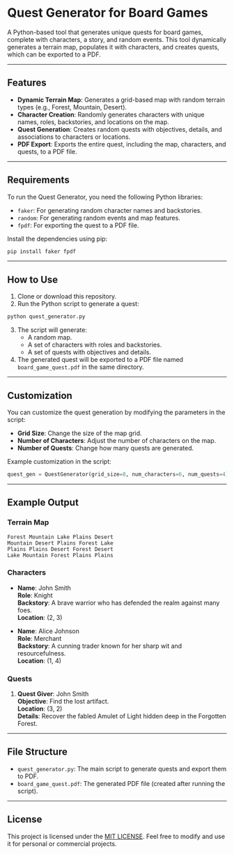 # Quest Generator for Board Games

A Python-based tool that generates unique quests for board games, complete with characters, a story, and random events. This tool dynamically generates a terrain map, populates it with characters, and creates quests, which can be exported to a PDF.

---

## Features

- **Dynamic Terrain Map**: Generates a grid-based map with random terrain types (e.g., Forest, Mountain, Desert).
- **Character Creation**: Randomly generates characters with unique names, roles, backstories, and locations on the map.
- **Quest Generation**: Creates random quests with objectives, details, and associations to characters or locations.
- **PDF Export**: Exports the entire quest, including the map, characters, and quests, to a PDF file.

---

## Requirements

To run the Quest Generator, you need the following Python libraries:

- `faker`: For generating random character names and backstories.
- `random`: For generating random events and map features.
- `fpdf`: For exporting the quest to a PDF file.

Install the dependencies using pip:

```bash
pip install faker fpdf
```

---

## How to Use

1. Clone or download this repository.
2. Run the Python script to generate a quest:

```bash
python quest_generator.py
```

3. The script will generate:
   - A random map.
   - A set of characters with roles and backstories.
   - A set of quests with objectives and details.
4. The generated quest will be exported to a PDF file named `board_game_quest.pdf` in the same directory.

---

## Customization

You can customize the quest generation by modifying the parameters in the script:

- **Grid Size**: Change the size of the map grid.
- **Number of Characters**: Adjust the number of characters on the map.
- **Number of Quests**: Change how many quests are generated.

Example customization in the script:
```python
quest_gen = QuestGenerator(grid_size=8, num_characters=6, num_quests=4)
```

---

## Example Output

### Terrain Map
```
Forest Mountain Lake Plains Desert
Mountain Desert Plains Forest Lake
Plains Plains Desert Forest Desert
Lake Mountain Forest Plains Plains
```

### Characters
- **Name**: John Smith  
  **Role**: Knight  
  **Backstory**: A brave warrior who has defended the realm against many foes.  
  **Location**: (2, 3)

- **Name**: Alice Johnson  
  **Role**: Merchant  
  **Backstory**: A cunning trader known for her sharp wit and resourcefulness.  
  **Location**: (1, 4)

### Quests
1. **Quest Giver**: John Smith  
   **Objective**: Find the lost artifact.  
   **Location**: (3, 2)  
   **Details**: Recover the fabled Amulet of Light hidden deep in the Forgotten Forest.  

---

## File Structure

- `quest_generator.py`: The main script to generate quests and export them to PDF.
- `board_game_quest.pdf`: The generated PDF file (created after running the script).

---

## License

This project is licensed under the [MIT LICENSE](LICENSE). Feel free to modify and use it for personal or commercial projects.